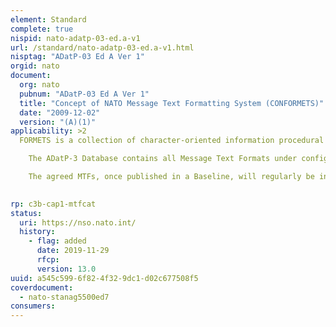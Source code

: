 ```yaml
---
element: Standard
complete: true
nispid: nato-adatp-03-ed.a-v1
url: /standard/nato-adatp-03-ed.a-v1.html
nisptag: "ADatP-03 Ed A Ver 1"
orgid: nato
document:
  org: nato
  pubnum: "ADatP-03 Ed A Ver 1"
  title: "Concept of NATO Message Text Formatting System (CONFORMETS)"
  date: "2009-12-02"
  version: "(A)(1)"
applicability: >2
  FORMETS is a collection of character-oriented information procedural standards suitable for the efficient exchange of information. The system includes the syntax and rules governing the representation of agreed conceptual definitions (fields), and the arrangement of these fields into sentences (sets) and message texts. FORMETS is intended to be used for all formatted character-oriented messages within the NATO Command, Control and Information System (NCCIS).  ADatP-3 CONFORMETS provides all required guidance to define Message Text Formats (MTF). CONFORMETS also specifies XML-MTF family of technical specifications as they are applied to ADatP-3 MTF to produce equivalent derived XML-MTF formats. ADatP-3 is covered by STANAG 5500.

    The ADatP-3 Database contains all Message Text Formats under configuration control of the MTFWG.

    The agreed MTFs, once published in a Baseline, will regularly be inserted into STANAG 7149, NATO Message Catalogue ? APP-11, current edition.

  
rp: c3b-cap1-mtfcat
status:
  uri: https://nso.nato.int/
  history: 
    - flag: added
      date: 2019-11-29
      rfcp: 
      version: 13.0
uuid: a545c599-6f82-4f32-9dc1-d02c677508f5
coverdocument:
  - nato-stanag5500ed7
consumers:
---
```

